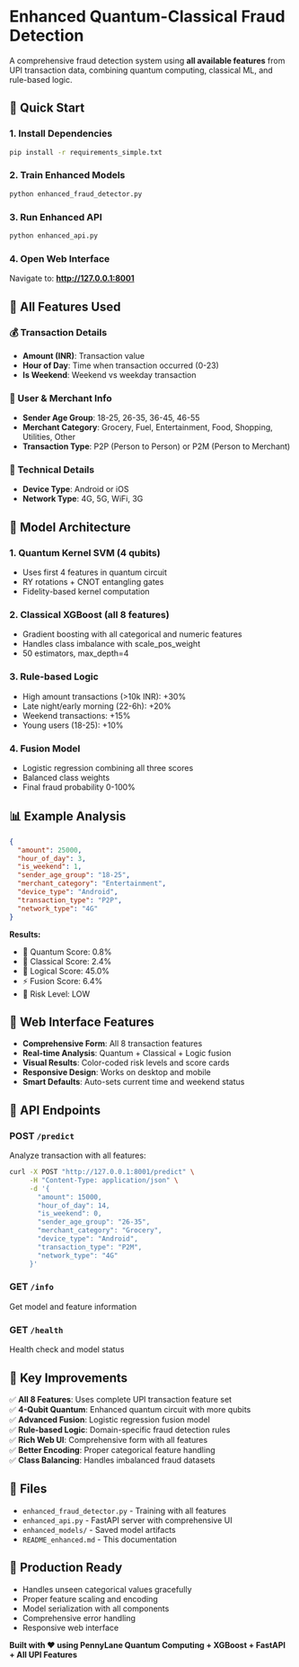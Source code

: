 # Enhanced Quantum-Classical Fraud Detection

A comprehensive fraud detection system using **all available features** from UPI transaction data, combining quantum computing, classical ML, and rule-based logic.

## 🚀 Quick Start

### 1. Install Dependencies
```bash
pip install -r requirements_simple.txt
```

### 2. Train Enhanced Models
```bash
python enhanced_fraud_detector.py
```

### 3. Run Enhanced API
```bash
python enhanced_api.py
```

### 4. Open Web Interface
Navigate to: **http://127.0.0.1:8001**

## 🎯 All Features Used

### 💰 Transaction Details
- **Amount (INR)**: Transaction value
- **Hour of Day**: Time when transaction occurred (0-23)
- **Is Weekend**: Weekend vs weekday transaction

### 👤 User & Merchant Info
- **Sender Age Group**: 18-25, 26-35, 36-45, 46-55
- **Merchant Category**: Grocery, Fuel, Entertainment, Food, Shopping, Utilities, Other
- **Transaction Type**: P2P (Person to Person) or P2M (Person to Merchant)

### 📱 Technical Details
- **Device Type**: Android or iOS
- **Network Type**: 4G, 5G, WiFi, 3G

## 🔮 Model Architecture

### 1. **Quantum Kernel SVM** (4 qubits)
- Uses first 4 features in quantum circuit
- RY rotations + CNOT entangling gates
- Fidelity-based kernel computation

### 2. **Classical XGBoost** (all 8 features)
- Gradient boosting with all categorical and numeric features
- Handles class imbalance with scale_pos_weight
- 50 estimators, max_depth=4

### 3. **Rule-based Logic**
- High amount transactions (>10k INR): +30%
- Late night/early morning (22-6h): +20%
- Weekend transactions: +15%
- Young users (18-25): +10%

### 4. **Fusion Model**
- Logistic regression combining all three scores
- Balanced class weights
- Final fraud probability 0-100%

## 📊 Example Analysis

```json
{
  "amount": 25000,
  "hour_of_day": 3,
  "is_weekend": 1,
  "sender_age_group": "18-25",
  "merchant_category": "Entertainment",
  "device_type": "Android",
  "transaction_type": "P2P",
  "network_type": "4G"
}
```

**Results:**
- 🔮 Quantum Score: 0.8%
- 🤖 Classical Score: 2.4%
- 🧠 Logical Score: 45.0%
- ⚡ Fusion Score: 6.4%
- 🎯 Risk Level: LOW

## 🎨 Web Interface Features

- **Comprehensive Form**: All 8 transaction features
- **Real-time Analysis**: Quantum + Classical + Logic fusion
- **Visual Results**: Color-coded risk levels and score cards
- **Responsive Design**: Works on desktop and mobile
- **Smart Defaults**: Auto-sets current time and weekend status

## 🔧 API Endpoints

### POST `/predict`
Analyze transaction with all features:
```bash
curl -X POST "http://127.0.0.1:8001/predict" \
     -H "Content-Type: application/json" \
     -d '{
       "amount": 15000,
       "hour_of_day": 14,
       "is_weekend": 0,
       "sender_age_group": "26-35",
       "merchant_category": "Grocery",
       "device_type": "Android",
       "transaction_type": "P2M",
       "network_type": "4G"
     }'
```

### GET `/info`
Get model and feature information

### GET `/health`
Health check and model status

## 🎯 Key Improvements

✅ **All 8 Features**: Uses complete UPI transaction feature set  
✅ **4-Qubit Quantum**: Enhanced quantum circuit with more qubits  
✅ **Advanced Fusion**: Logistic regression fusion model  
✅ **Rule-based Logic**: Domain-specific fraud detection rules  
✅ **Rich Web UI**: Comprehensive form with all features  
✅ **Better Encoding**: Proper categorical feature handling  
✅ **Class Balancing**: Handles imbalanced fraud datasets  

## 📁 Files

- `enhanced_fraud_detector.py` - Training with all features
- `enhanced_api.py` - FastAPI server with comprehensive UI
- `enhanced_models/` - Saved model artifacts
- `README_enhanced.md` - This documentation

## 🚀 Production Ready

- Handles unseen categorical values gracefully
- Proper feature scaling and encoding
- Model serialization with all components
- Comprehensive error handling
- Responsive web interface

**Built with ❤️ using PennyLane Quantum Computing + XGBoost + FastAPI + All UPI Features**
